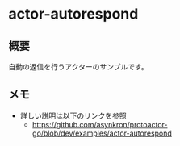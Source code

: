 # actor-autorespond
## 概要
自動の返信を行うアクターのサンプルです。
## メモ
- 詳しい説明は以下のリンクを参照
  - https://github.com/asynkron/protoactor-go/blob/dev/examples/actor-autorespond
